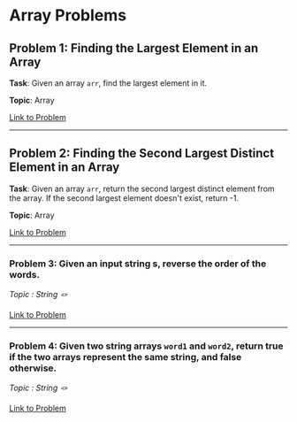 # Array Problems

## Problem 1: Finding the Largest Element in an Array

**Task**: Given an array `arr`, find the largest element in it.

**Topic**: Array

[Link to Problem](https://shorturl.at/SstLO)

---

## Problem 2: Finding the Second Largest Distinct Element in an Array

**Task**: Given an array `arr`, return the second largest distinct element from the array. If the second largest element doesn't exist, return -1.

**Topic**: Array

[Link to Problem](https://shorturl.at/IaFMO)

--- 

### **Problem 3: Given an input string s, reverse the order of the words.**

_*Topic : String 🪢*_

[Link to Problem](https://leetcode.com/problems/reverse-words-in-a-string/description/)

---

### **Problem 4: Given two string arrays `word1` and `word2`, return true if the two arrays represent the same string, and false otherwise.**

*_Topic : String 🪢_*

[Link to Problem](https://leetcode.com/problems/check-if-two-string-arrays-are-equivalent/description/)